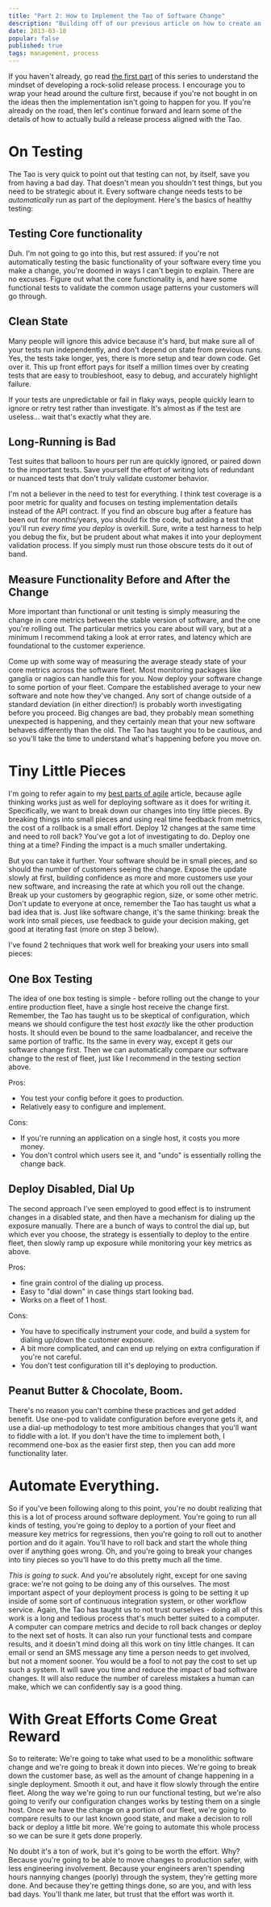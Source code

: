 ```yaml
--- 
title: "Part 2: How to Implement the Tao of Software Change"
description: "Building off of our previous article on how to create an operational culture around software deployment, let's look at how to implement such a process as the Tao suggests." 
date: 2013-03-18
popular: false
published: true
tags: management, process
---
```


If you haven't already, go read [the first part](/articles/2013/03/05/the-tao-of-software-change.html) of this series to understand the mindset of developing a rock-solid release process. I encourage you to wrap your head around the culture first, because if you're not bought in on the ideas then the implementation isn't going to happen for you. If you're already on the road, then let's continue forward and learn some of the details of how to actually build a release process aligned with the Tao. 

# On Testing
The Tao is very quick to point out that testing can not, by itself, save you from having a bad day. That doesn't mean you shouldn't test things, but you need to be strategic about it. Every software change needs tests to be *automatically* run as part of the deployment. Here's the basics of healthy testing:

## Testing Core functionality
Duh. I'm not going to go into this, but rest assured: if you're not automatically testing the basic functionality of your software every time you make a change, you're doomed in ways I can't begin to explain. There are no excuses. Figure out what the core functionality is, and have some functional tests to validate the common usage patterns your customers will go through. 

## Clean State
Many people will ignore this advice because it's hard, but make sure all of your tests run independently, and don't depend on state from previous runs. Yes, the tests take longer, yes, there is more setup and tear down code. Get over it. This up front effort pays for itself a million times over by creating tests that are easy to troubleshoot, easy to debug, and accurately highlight failure. 

If your tests are unpredictable or fail in flaky ways, people quickly learn to ignore or retry test rather than investigate. It's almost as if the test are useless... wait that's exactly what they are.  

## Long-Running is Bad
Test suites that balloon to hours per run are quickly ignored, or paired down to the important tests. Save yourself the effort of writing lots of redundant or nuanced tests that don't truly validate customer behavior.

I'm not a believer in the need to test for everything. I think test coverage is a poor metric for quality and focuses on testing implementation details instead of the API contract. If you find an obscure bug after a feature has been out for months/years, you should fix the code, but adding a test that you'll run *every time you deploy* is overkill. Sure, write a test harness to help you debug the fix, but be prudent about what makes it into your deployment validation process. If you simply must run those obscure tests do it out of band.

## Measure Functionality Before and After the Change
More important than functional or unit testing is simply measuring the change in core metrics between the stable version of software, and the one you're rolling out. The particular metrics you care about will vary, but at a minimum I recommend taking a look at error rates, and latency which are foundational to the customer experience.

Come up with some way of measuring the average steady state of your core metrics across the software fleet. Most monitoring packages like ganglia or nagios can handle this for you. Now deploy your software change to some portion of your fleet. Compare the established average to your new software and note how they've changed. Any sort of change outside of a standard deviation (in either direction!) is probably worth investigating before you proceed. Big changes are bad, they probably mean something unexpected is happening, and they certainly mean that your new software behaves differently than the old. The Tao has taught you to be cautious, and so you'll take the time to understand what's happening before you move on. 

# Tiny Little Pieces
I'm going to refer again to my [best parts of agile](/articles/2013/01/10/best-parts-of-agile.html) article, because agile thinking works just as well for deploying software as it does for writing it. Specifically, we want to break down our changes into tiny little pieces. By breaking things into small pieces and using real time feedback from metrics, the cost of a rollback is a small effort. Deploy 12 changes at the same time and need to roll back? You've got a lot of investigating to do. Deploy one thing at a time? Finding the impact is a much smaller undertaking. 

But you can take it further. Your software should be in small pieces, and so should the number of customers seeing the change. Expose the update slowly at first, building confidence as more and more customers use your new software, and increasing the rate at which you roll out the change. Break up your customers by geographic region, size, or some other metric. Don't update to everyone at once, remember the Tao has taught us what a bad idea that is. Just like software change, it's the same thinking: break the work into small pieces, use feedback to guide your decision making, get good at iterating fast (more on step 3 below). 

I've found 2 techniques that work well for breaking your users into small pieces:

## One Box Testing
The idea of one box testing is simple - before rolling out the change to your entire production fleet, have a single host receive the change first. Remember, the Tao has taught us to be skeptical of configuration, which means we should configure the test host *exactly* like the other production hosts. It should even be bound to the same loadbalancer, and receive the same portion of traffic. Its the same in every way, except it gets our software change first. Then we can automatically compare our software change to the rest of fleet, just like I recommend in the testing section above. 

Pros:
* You test your config before it goes to production.
* Relatively easy to configure and implement. 

Cons:
* If you're running an application on a single host, it costs you more money. 
* You don't control which users see it, and "undo" is essentially rolling the change back.

## Deploy Disabled, Dial Up
The second approach I've seen employed to good effect is to instrument changes in a disabled state, and then have a mechanism for dialing up the exposure manually. There are a bunch of ways to control the dial up, but which ever you choose, the strategy is essentially to deploy to the entire fleet, then slowly ramp up exposure while monitoring your key metrics as above. 

Pros:
* fine grain control of the dialing up process.
* Easy to "dial down" in case things start looking bad.
* Works on a fleet of 1 host. 

Cons:
* You have to specifically instrument your code, and build a system for dialing up/down the customer exposure.
* A bit more complicated, and can end up relying on extra configuration if you're not careful. 
* You don't test configuration till it's deploying to production. 

## Peanut Butter & Chocolate, Boom.
There's no reason you can't combine these practices and get added benefit. Use one-pod to validate configuration before everyone gets it, and use a dial-up methodology to test more ambitious changes that you'll want to fiddle with a lot. If you don't have the time to implement both, I recommend one-box as the easier first step, then you can add more functionality later. 

# Automate Everything. 
So if you've been following along to this point, you're no doubt realizing that this is a lot of process around software deployment. You're going to run all kinds of testing, you're going to deploy to a portion of your fleet and measure key metrics for regressions, then you're going to roll out to another portion and do it again. You'll have to roll back and start the whole thing over if anything goes wrong. Oh, and you're going to break your changes into tiny pieces so you'll have to do this pretty much all the time. 

*This is going to suck*. And you're absolutely right, except for one saving grace: we're not going to be doing any of this ourselves. The most important aspect of your deployment process is going to be setting it up inside of some sort of continuous integration system, or other workflow service. Again, the Tao has taught us to not trust ourselves - doing all of this work is a long and tedious process that's much better suited to a computer. A computer can compare metrics and decide to roll back changes or deploy to the next set of hosts. It can also run your functional tests and compare results, and it doesn't mind doing all this work on tiny little changes. It can email or send an SMS message any time a person needs to get involved, but not a moment sooner. You would be a fool to not pay the cost to set up such a system. It will save you time and reduce the impact of bad software changes. It will also reduce the number of careless mistakes a human can make, which we can confidently say is a good thing. 

# With Great Efforts Come Great Reward
So to reiterate: We're going to take what used to be a monolithic software change and we're going to break it down into pieces. We're going to break down the customer base, as well as the amount of change happening in a single deployment. Smooth it out, and have it flow slowly through the entire fleet. Along the way we're going to run our functional testing, but we're also going to verify our configuration changes works by testing them on a single host. Once we have the change on a portion of our fleet, we're going to compare results to our last known good state, and make a decision to roll back or deploy a little bit more. We're going to automate this whole process so we can be sure it gets done properly. 

No doubt it's a ton of work, but it's going to be worth the effort. Why? Because you're going to be able to move changes to production safer, with less engineering involvement. Because your engineers aren't spending hours nannying changes (poorly) through the system, they're getting more done. And because they're getting things done, so are you, and with less bad days. You'll thank me later, but trust that the effort was worth it.
